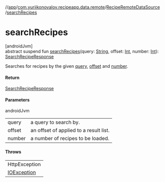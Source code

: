 //[app](../../../index.md)/[com.yuriikonovalov.recipeapp.data.remote](../index.md)/[RecipeRemoteDataSource](index.md)/[searchRecipes](search-recipes.md)

# searchRecipes

[androidJvm]\
abstract suspend fun [searchRecipes](search-recipes.md)(query: [String](https://kotlinlang.org/api/latest/jvm/stdlib/kotlin/-string/index.html), offset: [Int](https://kotlinlang.org/api/latest/jvm/stdlib/kotlin/-int/index.html), number: [Int](https://kotlinlang.org/api/latest/jvm/stdlib/kotlin/-int/index.html)): [SearchRecipeResponse](../../com.yuriikonovalov.recipeapp.application.entities/-search-recipe-response/index.md)

Searches for recipes by the given [query](search-recipes.md), [offset](search-recipes.md) and [number](search-recipes.md).

#### Return

[SearchRecipeResponse](../../com.yuriikonovalov.recipeapp.application.entities/-search-recipe-response/index.md)

#### Parameters

androidJvm

| | |
|---|---|
| query | a query to search by. |
| offset | an offset of applied to a result list. |
| number | a number of recipes to be loaded. |

#### Throws

| |
|---|
| HttpException |
| [IOException](https://developer.android.com/reference/kotlin/java/io/IOException.html) |

